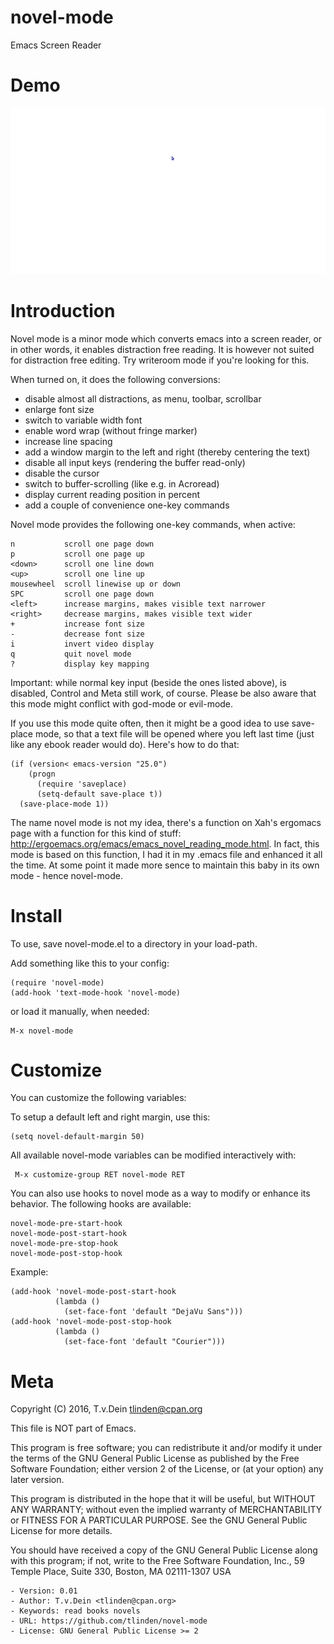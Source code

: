 # novel-mode
Emacs Screen Reader

# Demo

![demo](https://raw.githubusercontent.com/TLINDEN/novel-mode/master/demo.gif)

# Introduction

Novel  mode is  a minor  mode which  converts emacs  into a  screen
reader, or in other words,  it enables distraction free reading. It
is however not  suited for distraction free  editing. Try writeroom
mode if you're looking for this.

When turned on, it does the following conversions:

  - disable almost all distractions, as menu, toolbar, scrollbar
  - enlarge font size
  - switch to variable width font
  - enable word wrap (without fringe marker)
  - increase line spacing
  - add a window margin to the left and right (thereby centering the text)
  - disable all input keys (rendering the buffer read-only)
  - disable the cursor
  - switch to buffer-scrolling (like e.g. in Acroread)
  - display current reading position in percent
  - add a couple of convenience one-key commands

Novel mode provides the following one-key commands, when active:

    n           scroll one page down
    p           scroll one page up
    <down>      scroll one line down
    <up>        scroll one line up
    mousewheel  scroll linewise up or down
    SPC         scroll one page down
    <left>      increase margins, makes visible text narrower
    <right>     decrease margins, makes visible text wider
    +           increase font size
    -           decrease font size
    i           invert video display
    q           quit novel mode
    ?           display key mapping

Important: while normal  key input (beside the  ones listed above),
is disabled, Control and Meta still work, of course. Please be also
aware that this mode might conflict with god-mode or evil-mode.

If you use this  mode quite often, then it might be  a good idea to
use save-place mode,  so that a text file will  be opened where you
left last time (just like any  ebook reader would do). Here's how to
do that:

    (if (version< emacs-version "25.0")
        (progn
          (require 'saveplace)
          (setq-default save-place t))
      (save-place-mode 1))


The name  novel mode is  not my idea,  there's a function  on Xah's
ergomacs   page  with   a  function   for  this   kind  of   stuff:
http://ergoemacs.org/emacs/emacs_novel_reading_mode.html.  In fact,
this mode is based on this function, I had it in my .emacs file and
enhanced it  all the  time.  At  some point it  made more  sence to
maintain this baby in its own mode - hence novel-mode.

# Install

To use, save novel-mode.el to a directory in your load-path.

Add something like this to your config:

    (require 'novel-mode)
    (add-hook 'text-mode-hook 'novel-mode)

or load it manually, when needed:

    M-x novel-mode

# Customize

You can customize the following variables:

To setup a default left and right margin, use this:

    (setq novel-default-margin 50)

All available  novel-mode variables  can be  modified interactively
with:

     M-x customize-group RET novel-mode RET

You can also use hooks to novel  mode as a way to modify or enhance
its behavior.  The following hooks are available:

    novel-mode-pre-start-hook
    novel-mode-post-start-hook
    novel-mode-pre-stop-hook
    novel-mode-post-stop-hook

Example:

    (add-hook 'novel-mode-post-start-hook
              (lambda ()
                (set-face-font 'default "DejaVu Sans")))
    (add-hook 'novel-mode-post-stop-hook
              (lambda ()
                (set-face-font 'default "Courier")))

# Meta


Copyright (C) 2016, T.v.Dein <tlinden@cpan.org>

This file is NOT part of Emacs.

This  program is  free  software; you  can  redistribute it  and/or
modify it  under the  terms of  the GNU  General Public  License as
published by the Free Software  Foundation; either version 2 of the
License, or (at your option) any later version.

This program is distributed in the hope that it will be useful, but
WITHOUT  ANY  WARRANTY;  without   even  the  implied  warranty  of
MERCHANTABILITY or FITNESS  FOR A PARTICULAR PURPOSE.   See the GNU
General Public License for more details.

You should have  received a copy of the GNU  General Public License
along  with  this program;  if  not,  write  to the  Free  Software
Foundation, Inc., 59 Temple Place, Suite 330, Boston, MA 02111-1307
USA

    - Version: 0.01
    - Author: T.v.Dein <tlinden@cpan.org>
    - Keywords: read books novels
    - URL: https://github.com/tlinden/novel-mode
    - License: GNU General Public License >= 2
